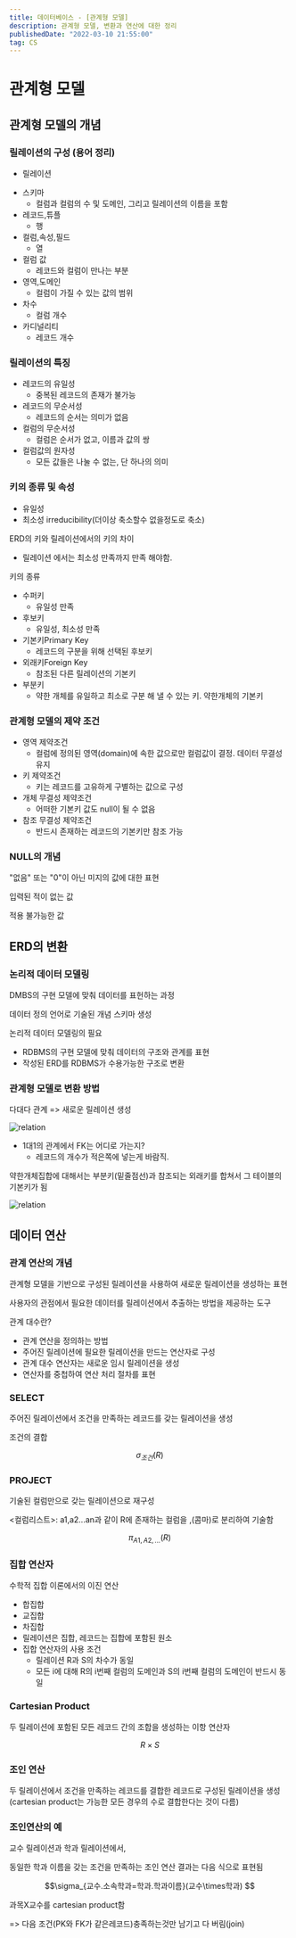 ```yaml
---
title: 데이터베이스 - [관계형 모델]
description: 관계형 모델, 변환과 연산에 대한 정리
publishedDate: "2022-03-10 21:55:00"
tag: CS
---
```


# 관계형 모델

## 관계형 모델의 개념

### 릴레이션의 구성 (용어 정리)

- 릴레이션

* 스키마
  - 컬럼과 컬럼의 수 및 도메인, 그리고 릴레이션의 이름을 포함
* 레코드,튜플
  - 행
* 컬럼,속성,필드
  - 열
* 컬럼 값
  - 레코드와 컬럼이 만나는 부분
* 영역,도메인
  - 컬럼이 가질 수 있는 값의 범위
* 차수
  - 컬럼 개수
* 카디널리티
  - 레코드 개수

### 릴레이션의 특징

- 레코드의 유일성
  - 중복된 레코드의 존재가 불가능
- 레코드의 무순서성
  - 레코드의 순서는 의미가 없음
- 컬럼의 무순서성
  - 컬럼은 순서가 없고, 이름과 값의 쌍
- 컬럼값의 원자성
  - 모든 값들은 나눌 수 없는, 단 하나의 의미

### 키의 종류 및 속성

- 유일성
- 최소성 irreducibility(더이상 축소할수 없을정도로 축소)

ERD의 키와 릴레이션에서의 키의 차이

- 릴레이션 에서는 최소성 만족까지 만족 해야함.

키의 종류

- 수퍼키
  - 유일성 만족
- 후보키
  - 유일성, 최소성 만족
- 기본키Primary Key
  - 레코드의 구분을 위해 선택된 후보키
- 외래키Foreign Key
  - 참조된 다른 릴레이션의 기본키
- 부분키
  - 약한 개체를 유일하고 최소로 구분 해 낼 수 있는 키. 약한개체의 기본키

### 관계형 모델의 제약 조건

- 영역 제약조건
  - 컬럼에 정의된 영역(domain)에 속한 값으로만 컬럼값이 결정. 데이터 무결성 유지
- 키 제약조건
  - 키는 레코드를 고유하게 구별하는 값으로 구성
- 개체 무결성 제약조건
  - 어떠한 기본키 값도 null이 될 수 없음
- 참조 무결성 제약조건
  - 반드시 존재하는 레코드의 기본키만 참조 가능

### NULL의 개념

"없음" 또는 "0"이 아닌 미지의 값에 대한 표현

입력된 적이 없는 값

적용 불가능한 값

## ERD의 변환

### 논리적 데이터 모델링

DMBS의 구현 모델에 맞춰 데이터를 표헌하는 과정

데이터 정의 언어로 기술된 개념 스키마 생성

논리적 데이터 모델링의 필요

- RDBMS의 구현 모델에 맞춰 데이터의 구조와 관계를 표현
- 작성된 ERD를 RDBMS가 수용가능한 구조로 변환

### 관계형 모델로 변환 방법

다대다 관계 => 새로운 릴레이션 생성

![relation](/images/posts/db-relational-model/1.png)

- 1대1의 관계에서 FK는 어디로 가는지?
  - 레코드의 개수가 적은쪽에 넣는게 바람직.

약한개체집합에 대해서는 부분키(밑줄점선)과 참조되는 외래키를 합쳐서 그 테이블의 기본키가 됨

![relation](/images/posts/db-relational-model/2.png)

## 데이터 연산

### 관계 연산의 개념

관계형 모델을 기반으로 구성된 릴레이션을 사용하여 새로운 릴레이션을 생성하는 표현

사용자의 관점에서 필요한 데이터를 릴레이션에서 추출하는 방법을 제공하는 도구

관계 대수란?

- 관계 연산을 정의하는 방법
- 주어진 릴레이션에 필요한 릴레이션을 만드는 연산자로 구성
- 관계 대수 연산자는 새로운 임시 릴레이션을 생성
- 연산자를 중첩하여 연산 처리 절차를 표현

### SELECT

주어진 릴레이션에서 조건을 만족하는 레코드를 갖는 릴레이션을 생성

조건의 결합

$$\sigma_{조건}(R)$$

### PROJECT

기술된 컬럼만으로 갖는 릴레이션으로 재구성

<컬럼리스트>: a1,a2...an과 같이 R에 존재하는 컬럼을 ,(콤마)로 분리하여 기술함

$$\pi_{A1, A2,...}(R)$$

### 집합 연산자

수학적 집합 이론에서의 이진 연산

- 합집합
- 교집합
- 차집합
- 릴레이션은 집합, 레코드는 집합에 포함된 원소
- 집합 연산자의 사용 조건
  - 릴레이션 R과 S의 차수가 동일
  - 모든 i에 대해 R의 i번째 컬럼의 도메인과 S의 i번째 컬럼의 도메인이 반드시 동일

### Cartesian Product

두 릴레이션에 포함된 모든 레코드 간의 조합을 생성하는 이항 연산자

$$ R \times S $$

### 조인 연산

두 릴레이션에서 조건을 만족하는 레코드를 결합한 레코드로 구성된 릴레이션을 생성 (cartesian product는 가능한 모든 경우의 수로 결합한다는 것이 다름)

### 조인연산의 예

교수 릴레이션과 학과 릴레이션에서,

동일한 학과 이름을 갖는 조건을 만족하는 조인 연산 결과는 다음 식으로 표현됨

$$\sigma_{교수.소속학과=학과.학과이름}(교수\times학과) $$

과목X교수를 cartesian product함

=> 다음 조건(PK와 FK가 같은레코드)충족하는것만 남기고 다 버림(join)
